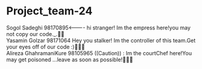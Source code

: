 # Project_team-24
Sogol Sadeghi 98170895<---- hi stranger! Im the empress here!you may not copy our code._.👸🏻                                                  
Yasamin Golzar 98171064 Hey you stalker! Im the controller of this team.Get your eyes off of our code :)👩🏻‍💻                                          
Alireza GhahramaniKure 98105965 ((Caution)) : Im the courtChef here!You may get poisoned ...leave as soon as possible!👨🏻‍🍳

